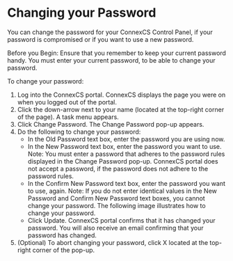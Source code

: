 # Changing your Password

You can change the password for your ConnexCS Control Panel, if your password is compromised or if you want to use a new password.

Before you Begin: Ensure that you remember to keep your current password handy. You must enter your current password, to be able to change your password.

To change your password:

1.  Log into the ConnexCS portal.
    ConnexCS displays the page you were on when you logged out of the portal.
2.  Click the down-arrow next to your name (located at the top-right corner of the page).
    A task menu appears.
3.  Click Change Password.
    The Change Password pop-up appears.
4.  Do the following to change your password:
     *  In the Old Password text box, enter the password you are using now.
     *  In the New Password text box, enter the password you want to use.
         Note: You must enter a password that adheres to the password rules displayed in the Change Password pop-up. ConnexCS portal does not accept a password, if the password does not adhere to the password rules.
     *  In the Confirm New Password text box, enter the password you want to use, again.
         Note: If you do not enter identical values in the New Password and Confirm New Password text boxes, you cannot change your password. The following image illustrates how to change your password.
     *  Click Update.
         ConnexCS portal confirms that it has changed your password.
         You will also receive an email confirming that your password has changed. 
5.  (Optional) To abort changing your password, click X located at the top-right corner of the pop-up.

